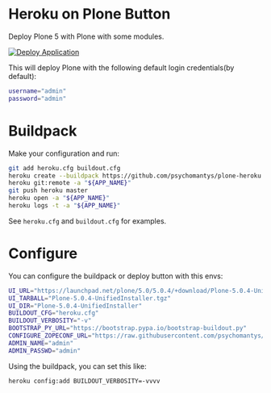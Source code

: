 Heroku on Plone Button
=====================================

Deploy Plone 5 with Plone with some modules.


<a href="https://heroku.com/deploy?template=https://github.com/psychomantys/plone-heroku" rel="some text">![Deploy Application](https://www.herokucdn.com/deploy/button.png)</a>


This will deploy Plone with the following default login credentials(by default):

```bash
username="admin"
password="admin"
```

Buildpack
=====================================

Make your configuration and run:

```bash
git add heroku.cfg buildout.cfg
heroku create --buildpack https://github.com/psychomantys/plone-heroku.git
heroku git:remote -a "${APP_NAME}"
git push heroku master
heroku open -a "${APP_NAME}"
heroku logs -t -a "${APP_NAME}"
```

See `heroku.cfg` and `buildout.cfg` for examples.

Configure
=====================================

You can configure the buildpack or deploy button with this envs:

```bash
UI_URL="https://launchpad.net/plone/5.0/5.0.4/+download/Plone-5.0.4-UnifiedInstaller.tgz"
UI_TARBALL="Plone-5.0.4-UnifiedInstaller.tgz"
UI_DIR="Plone-5.0.4-UnifiedInstaller"
BUILDOUT_CFG="heroku.cfg"
BUILDOUT_VERBOSITY="-v"
BOOTSTRAP_PY_URL="https://bootstrap.pypa.io/bootstrap-buildout.py"
CONFIGURE_ZOPECONF_URL="https://raw.githubusercontent.com/psychomantys/plone-heroku/master/configure_zopeconf.py"
ADMIN_NAME="admin"
ADMIN_PASSWD="admin"
```

Using the buildpack, you can set this like:

```bash
heroku config:add BUILDOUT_VERBOSITY=-vvvv
```

